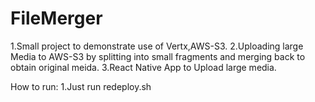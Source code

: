 # FileMerger
1.Small project to demonstrate use of Vertx,AWS-S3.
2.Uploading large Media to AWS-S3 by splitting into small fragments and merging back to obtain original meida.
3.React Native App to Upload large media.

How to run:
1.Just run redeploy.sh
